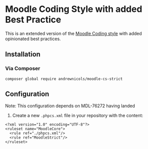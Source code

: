 Moodle Coding Style with added Best Practice
============================================

This is an extended version of the [Moodle Coding style](https://docs.moodle.org/dev/Coding_style) with added opinionated best practices.

## Installation
### Via Composer

```
composer global require andrewnicols/moodle-cs-strict
```

## Configuration

Note: This configuration depends on MDL-76272 having landed

1. Create a new `.phpcs.xml` file in your repository with the content:
```
<?xml version="1.0" encoding="UTF-8"?>
<ruleset name="MoodleCore">
  <rule ref="./phpcs.xml"/>
  <rule ref="MoodleStrict"/>
</ruleset>
```
